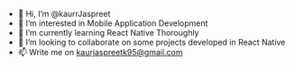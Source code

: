 - 👋 Hi, I’m @kaurrJaspreet
- 👀 I’m interested in Mobile Application Development
- 🌱 I’m currently learning React Native Thoroughly
- 💞️ I’m looking to collaborate on some projects developed in React Native
- 📫 Write me on kaurjaspreetk95@gmail.com

<!---
kaurrJaspreet/kaurrJaspreet is a ✨ special ✨ repository because its `README.md` (this file) appears on your GitHub profile.
You can click the Preview link to take a look at your changes.
--->

